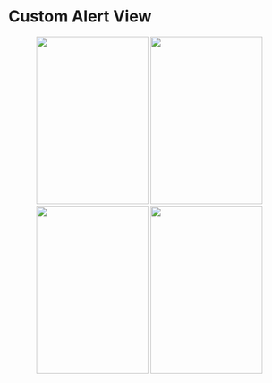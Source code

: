 # Custom Alert View
<p align="center">
  <img src="https://github.com/user-attachments/assets/3e87aa72-eb05-4750-99c7-f493e51547f5" width="200" height="300" />
  <img src="https://github.com/user-attachments/assets/5e22c5c3-db4e-4d7a-b6e8-fbf6433eed72" width="200" height="300" />
  <img src="https://github.com/user-attachments/assets/cbec8747-f807-43b9-968e-eed2b455f9bb" width="200" height="300" />
  <img src="https://github.com/user-attachments/assets/fe4da3d7-7cb5-40bf-adda-7e876c12db0d" width="200" height="300" />
</p>
